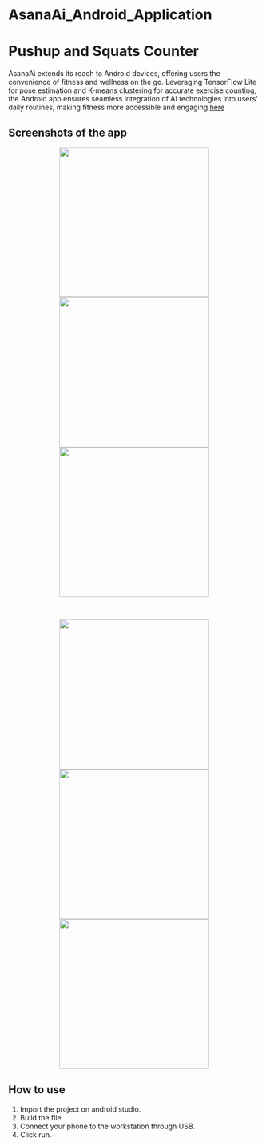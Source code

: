 # AsanaAi_Android_Application

# Pushup and Squats Counter
AsanaAi extends its reach to Android devices, offering users the convenience of fitness and wellness on the go. Leveraging TensorFlow Lite for pose estimation and K-means clustering for accurate exercise counting, the Android app ensures seamless integration of AI technologies into users' daily routines, making fitness more accessible and engaging [here](https://drive.google.com/file/d/1iPWuX61N9cy22xK6aFZMMbQWz9PlzEJw/view?usp=sharing)

## Screenshots of the app

<p align="center">
  <img src="https://github.com/Turwash/AsanaAi_Android_Application/assets/121122397/1c32c2d5-c90c-43f0-ae55-1d7af30a7172" width="300" />
  <img src="https://github.com/Turwash/AsanaAi_Android_Application/assets/121122397/231edd27-f329-449b-a382-ceee1bfca4df" width="300" />
  <img src="https://github.com/Turwash/AsanaAi_Android_Application/assets/121122397/de2788bc-2a92-422e-8702-bc956fa876e3" width="300" />
</p> </br> 
<p align="center">
  <img src="![WhatsApp Image 2024-05-19 at 9 46 32 PM](https://github.com/Turwash/AsanaAi_Android_Application/assets/121122397/7d1272c7-c679-4380-9577-750c4a55ab4d)
" width="300" />
  <img src="![WhatsApp Image 2024-05-19 at 9 46 30 PM](https://github.com/Turwash/AsanaAi_Android_Application/assets/121122397/f5738b26-d1d0-4d87-b0fa-c7a3ececa4b9)
" width="300" />
  <img src="![WhatsApp Image 2024-05-19 at 9 46 32 PM (1)](https://github.com/Turwash/AsanaAi_Android_Application/assets/121122397/bb6134b8-97fa-4019-ba0b-ebeabe14504a)
" width="300" />
</p>




## How to use

1. Import the project on android studio.<br/>
2. Build the file.<br/>
3. Connect your phone to the workstation through USB.<br/>
4. Click run.
